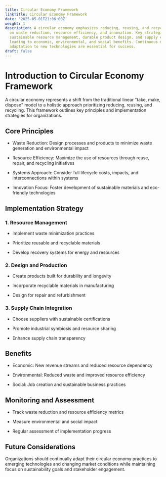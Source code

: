 ```yaml
---
title: Circular Economy Framework
linkTitle: Circular Economy Framework
date: '2025-05-01T21:06:00Z'
weight: 1
description: A circular economy emphasizes reducing, reusing, and recycling, focusing
  on waste reduction, resource efficiency, and innovation. Key strategies include
  sustainable resource management, durable product design, and supply chain integration,
  leading to economic, environmental, and social benefits. Continuous monitoring and
  adaptation to new technologies are essential for success.
draft: false
---
```



# Introduction to Circular Economy Framework

A circular economy represents a shift from the traditional linear "take, make, dispose" model to a holistic approach prioritizing reducing, reusing, and recycling. This framework outlines key principles and implementation strategies for organizations.

## Core Principles

- Waste Reduction: Design processes and products to minimize waste generation and environmental impact

- Resource Efficiency: Maximize the use of resources through reuse, repair, and recycling initiatives

- Systems Approach: Consider full lifecycle costs, impacts, and interconnections within systems

- Innovation Focus: Foster development of sustainable materials and eco-friendly technologies

## Implementation Strategy

### 1. Resource Management

- Implement waste minimization practices

- Prioritize reusable and recyclable materials

- Develop recovery systems for energy and resources

### 2. Design and Production

- Create products built for durability and longevity

- Incorporate recyclable materials in manufacturing

- Design for repair and refurbishment

### 3. Supply Chain Integration

- Choose suppliers with sustainable certifications

- Promote industrial symbiosis and resource sharing

- Enhance supply chain transparency

## Benefits

- Economic: New revenue streams and reduced resource dependency

- Environmental: Reduced waste and improved resource efficiency

- Social: Job creation and sustainable business practices

## Monitoring and Assessment

- Track waste reduction and resource efficiency metrics

- Measure environmental and social impact

- Regular assessment of implementation progress

## Future Considerations

Organizations should continually adapt their circular economy practices to emerging technologies and changing market conditions while maintaining focus on sustainability goals and stakeholder engagement.